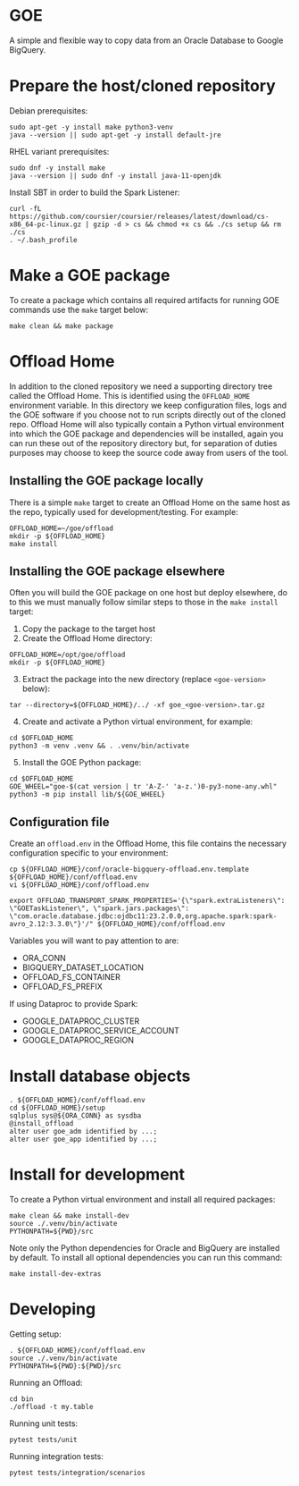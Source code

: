 # GOE
A simple and flexible way to copy data from an Oracle Database to Google BigQuery.

# Prepare the host/cloned repository
Debian prerequisites:
```
sudo apt-get -y install make python3-venv
java --version || sudo apt-get -y install default-jre
```

RHEL variant prerequisites:
```
sudo dnf -y install make
java --version || sudo dnf -y install java-11-openjdk
```

Install SBT in order to build the Spark Listener:
```
curl -fL https://github.com/coursier/coursier/releases/latest/download/cs-x86_64-pc-linux.gz | gzip -d > cs && chmod +x cs && ./cs setup && rm ./cs
. ~/.bash_profile
```

# Make a GOE package
To create a package which contains all required artifacts for running GOE commands use the `make` target below:
```
make clean && make package
```

# Offload Home
In addition to the cloned repository we need a supporting directory tree called the Offload Home. This is identified using the `OFFLOAD_HOME` environment variable. In this directory we keep configuration files, logs and the GOE software if you choose not to run scripts directly out of the cloned repo. Offload Home will also typically contain a Python virtual environment into which the GOE package and dependencies will be installed, again you can run these out of the repository directory but, for separation of duties purposes may choose to keep the source code away from users of the tool.

## Installing the GOE package locally
There is a simple `make` target to create an Offload Home on the same host as the repo, typically used for development/testing. For example:
```
OFFLOAD_HOME=~/goe/offload
mkdir -p ${OFFLOAD_HOME}
make install
```

## Installing the GOE package elsewhere
Often you will build the GOE package on one host but deploy elsewhere, do to this we must manually follow similar steps to those in the `make install` target:
1) Copy the package to the target host
2) Create the Offload Home directory:
```
OFFLOAD_HOME=/opt/goe/offload
mkdir -p ${OFFLOAD_HOME}
```
3) Extract the package into the new directory (replace `<goe-version>` below):
```
tar --directory=${OFFLOAD_HOME}/../ -xf goe_<goe-version>.tar.gz
```
4) Create and activate a Python virtual environment, for example:
```
cd $OFFLOAD_HOME
python3 -m venv .venv && . .venv/bin/activate
```
5) Install the GOE Python package:
```
cd $OFFLOAD_HOME
GOE_WHEEL="goe-$(cat version | tr 'A-Z-' 'a-z.')0-py3-none-any.whl"
python3 -m pip install lib/${GOE_WHEEL}
```

## Configuration file
Create an `offload.env` in the Offload Home, this file contains the necessary configuration specific to your environment:
```
cp ${OFFLOAD_HOME}/conf/oracle-bigquery-offload.env.template ${OFFLOAD_HOME}/conf/offload.env
vi ${OFFLOAD_HOME}/conf/offload.env
```

```
export OFFLOAD_TRANSPORT_SPARK_PROPERTIES='{\"spark.extraListeners\": \"GOETaskListener\", \"spark.jars.packages\": \"com.oracle.database.jdbc:ojdbc11:23.2.0.0,org.apache.spark:spark-avro_2.12:3.3.0\"}'/" ${OFFLOAD_HOME}/conf/offload.env
```

Variables you will want to pay attention to are:

- ORA_CONN
- BIGQUERY_DATASET_LOCATION
- OFFLOAD_FS_CONTAINER
- OFFLOAD_FS_PREFIX

If using Dataproc to provide Spark:
- GOOGLE_DATAPROC_CLUSTER
- GOOGLE_DATAPROC_SERVICE_ACCOUNT
- GOOGLE_DATAPROC_REGION

# Install database objects
```
. ${OFFLOAD_HOME}/conf/offload.env
cd ${OFFLOAD_HOME}/setup
sqlplus sys@${ORA_CONN} as sysdba
@install_offload
alter user goe_adm identified by ...;
alter user goe_app identified by ...;
```

# Install for development
To create a Python virtual environment and install all required packages:
```
make clean && make install-dev
source ./.venv/bin/activate
PYTHONPATH=${PWD}/src
```

Note only the Python dependencies for Oracle and BigQuery are installed by default. To install all optional dependencies you can run this command:
```
make install-dev-extras
```

# Developing
Getting setup:
```
. ${OFFLOAD_HOME}/conf/offload.env
source ./.venv/bin/activate
PYTHONPATH=${PWD}:${PWD}/src
```

Running an Offload:
```
cd bin
./offload -t my.table
```

Running unit tests:
```
pytest tests/unit
```

Running integration tests:
```
pytest tests/integration/scenarios
```
